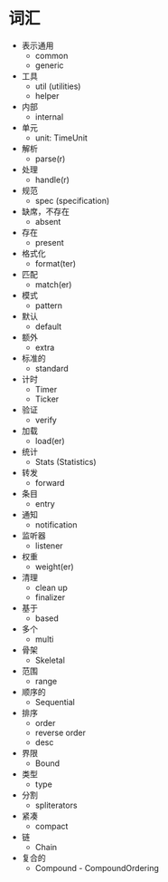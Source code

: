 # 词汇

<!-- toc -->

+ 表示通用
    - common
    - generic
+ 工具
    - util (utilities)
    - helper
+ 内部
    - internal
+ 单元
    - unit: TimeUnit
+ 解析
    - parse(r)
+ 处理
    - handle(r)
+ 规范
    - spec (specification)
+ 缺席，不存在
    - absent
+ 存在
    - present
+ 格式化
    - format(ter)
+ 匹配
    - match(er)
+ 模式
    - pattern
+ 默认
    - default
+ 额外
    - extra
+ 标准的
    - standard
+ 计时
    - Timer
    - Ticker
+ 验证
    - verify
+ 加载
    - load(er)
+ 统计
    - Stats (Statistics)
+ 转发
    - forward
+ 条目
    - entry
+ 通知
    - notification
+ 监听器
    - listener
+ 权重
    - weight(er)
+ 清理
    - clean up
    - finalizer
+ 基于
    - based
+ 多个
    - multi
+ 骨架
    - Skeletal
+ 范围
    - range
+ 顺序的
    - Sequential
+ 排序
    - order
    - reverse order
    - desc
+ 界限
    - Bound
+ 类型
    - type
+ 分割
    - spliterators
+ 紧凑
    - compact
+ 链
    - Chain
+ 复合的
    - Compound - CompoundOrdering
